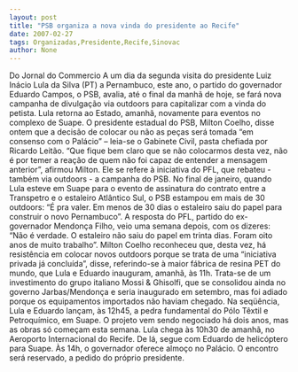 ```yaml
---
layout: post
title: "PSB organiza a nova vinda do presidente ao Recife"
date: 2007-02-27
tags: Organizadas,Presidente,Recife,Sinovac
author: None
---
```

Do Jornal do Commercio 
A um dia da segunda visita do presidente Luiz Inácio Lula da Silva (PT) a Pernambuco, este ano, o partido do governador Eduardo Campos, o PSB, avalia, até o final da manhã de hoje, se fará nova campanha de divulgação via outdoors para capitalizar com a vinda do petista. 
Lula retorna ao Estado, amanhã, novamente para eventos no complexo de Suape. O presidente estadual do PSB, Milton Coelho, disse ontem que a decisão de colocar ou não as peças será tomada “em consenso com o Palácio” – leia-se o Gabinete Civil, pasta chefiada por Ricardo Leitão. 
“Que fique bem claro que se não colocarmos desta vez, não é por temer a reação de quem não foi capaz de entender a mensagem anterior”, afirmou Milton. Ele se refere à iniciativa do PFL, que rebateu - também via outdoors - a campanha do PSB. 
No final de janeiro, quando Lula esteve em Suape para o evento de assinatura do contrato entre a Transpetro e o estaleiro Atlântico Sul, o PSB estampou em mais de 30 outdoors: “É pra valer. Em menos de 30 dias o estaleiro saiu do papel para construir o novo Pernambuco”. A resposta do PFL, partido do ex-governador Mendonça Filho, veio uma semana depois, com os dizeres: “Não é verdade. O estaleiro não saiu do papel em trinta dias. Foram oito anos de muito trabalho”. 
Milton Coelho reconheceu que, desta vez, há resistência em colocar novos outdoors porque se trata de uma “iniciativa privada já concluída”, disse, referindo-se à maior fábrica de resina PET do mundo, que Lula e Eduardo inauguram, amanhã, às 11h. 
Trata-se de um investimento do grupo italiano Mossi &amp; Ghisolfi, que se consolidou ainda no governo Jarbas/Mendonça e seria inaugurado em setembro, mas foi adiado porque os equipamentos importados não haviam chegado. Na seqüência, Lula e Eduardo lançam, às 12h45, a pedra fundamental do Pólo Têxtil e Petroquímico, em Suape. O projeto vem sendo negociado há dois anos, mas as obras só começam esta semana. 
Lula chega às 10h30 de amanhã, no Aeroporto Internacional do Recife. De lá, segue com Eduardo de helicóptero para Suape. Às 14h, o governador oferece almoço no Palácio. O encontro será reservado, a pedido do próprio presidente.  